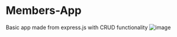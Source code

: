 # Members-App
Basic app made from express.js with CRUD functionality
![image](https://user-images.githubusercontent.com/72197636/151045298-340614a6-9413-4be4-8485-98b03577d46f.png)
